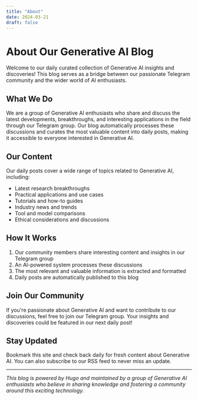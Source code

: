 ```yaml
---
title: "About"
date: 2024-03-21
draft: false
---
```


# About Our Generative AI Blog

Welcome to our daily curated collection of Generative AI insights and discoveries! This blog serves as a bridge between our passionate Telegram community and the wider world of AI enthusiasts.

## What We Do

We are a group of Generative AI enthusiasts who share and discuss the latest developments, breakthroughs, and interesting applications in the field through our Telegram group. Our blog automatically processes these discussions and curates the most valuable content into daily posts, making it accessible to everyone interested in Generative AI.

## Our Content

Our daily posts cover a wide range of topics related to Generative AI, including:

- Latest research breakthroughs
- Practical applications and use cases
- Tutorials and how-to guides
- Industry news and trends
- Tool and model comparisons
- Ethical considerations and discussions

## How It Works

1. Our community members share interesting content and insights in our Telegram group
2. An AI-powered system processes these discussions
3. The most relevant and valuable information is extracted and formatted
4. Daily posts are automatically published to this blog

## Join Our Community

If you're passionate about Generative AI and want to contribute to our discussions, feel free to join our Telegram group. Your insights and discoveries could be featured in our next daily post!

## Stay Updated

Bookmark this site and check back daily for fresh content about Generative AI. You can also subscribe to our RSS feed to never miss an update.

---

_This blog is powered by Hugo and maintained by a group of Generative AI enthusiasts who believe in sharing knowledge and fostering a community around this exciting technology._

